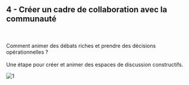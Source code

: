 ## 4 - Créer un cadre de collaboration avec la communauté
<br></br>
Comment animer des débats riches et prendre des décisions opérationnelles ? 
<br></br>
Une étape pour créer et animer des espaces de discussion constructifs. 


![1](/images/algo/1.png)
